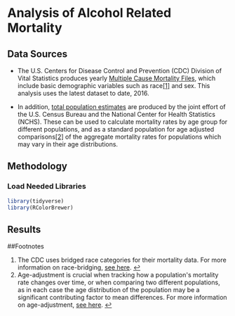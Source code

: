 # Analysis of Alcohol Related Mortality

## Data Sources
* The U.S. Centers for Disease Control and Prevention (CDC) Division of Vital Statistics produces yearly [Multiple Cause Mortality Files](https://www.cdc.gov/nchs/data_access/vitalstatsonline.htm#Mortality_Multiple), which include basic demographic variables such as race<span id="a1">[[1]](#f1)</span> and sex. This analysis uses the latest dataset to date, 2016.

* In addition, [total population estimates](https://wonder.cdc.gov/bridged-race-population.html) are produced by the joint effort of the U.S. Census Bureau and the National Center for Health Statistics (NCHS). These can be used to calculate mortality rates by age group for different populations, and as a standard population for age adjusted comparisons<span id="a2">[[2]](#f2)</span> of the aggregate mortality rates for populations which may vary in their age distributions.

## Methodology
### Load Needed Libraries
~~~r
library(tidyverse)
library(RColorBrewer)
~~~



## Results


##Footnotes
1. <span id="f1"></span>The CDC uses bridged race categories for their mortality data. For more information on race-bridging, [see here](https://www.cdc.gov/nchs/nvss/bridged_race.htm). [$\hookleftarrow$](#a1)
2. <span id="f2"></span>Age-adjustment is crucial when tracking how a population's mortality rate changes over time, or when comparing two different populations, as in each case the age distribution of the population may be a significant contributing factor to mean differences. For more information on age-adjustment, [see here](https://www.cdc.gov/nchs/data/statnt/statnt06rv.pdf). [$\hookleftarrow$](#a2)